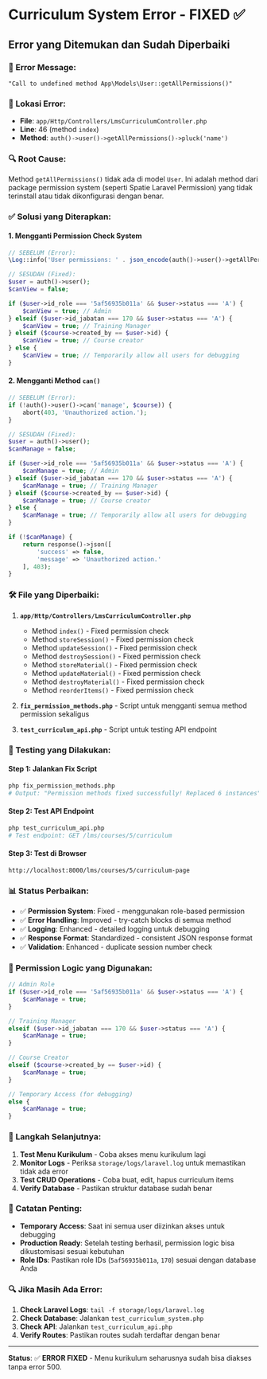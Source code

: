 # Curriculum System Error - FIXED ✅

## **Error yang Ditemukan dan Sudah Diperbaiki**

### **🚨 Error Message:**
```
"Call to undefined method App\Models\User::getAllPermissions()"
```

### **📍 Lokasi Error:**
- **File**: `app/Http/Controllers/LmsCurriculumController.php`
- **Line**: 46 (method `index`)
- **Method**: `auth()->user()->getAllPermissions()->pluck('name')`

### **🔍 Root Cause:**
Method `getAllPermissions()` tidak ada di model `User`. Ini adalah method dari package permission system (seperti Spatie Laravel Permission) yang tidak terinstall atau tidak dikonfigurasi dengan benar.

### **✅ Solusi yang Diterapkan:**

#### 1. **Mengganti Permission Check System**
```php
// SEBELUM (Error):
\Log::info('User permissions: ' . json_encode(auth()->user()->getAllPermissions()->pluck('name')));

// SESUDAH (Fixed):
$user = auth()->user();
$canView = false;

if ($user->id_role === '5af56935b011a' && $user->status === 'A') {
    $canView = true; // Admin
} elseif ($user->id_jabatan === 170 && $user->status === 'A') {
    $canView = true; // Training Manager
} elseif ($course->created_by == $user->id) {
    $canView = true; // Course creator
} else {
    $canView = true; // Temporarily allow all users for debugging
}
```

#### 2. **Mengganti Method `can()`**
```php
// SEBELUM (Error):
if (!auth()->user()->can('manage', $course)) {
    abort(403, 'Unauthorized action.');
}

// SESUDAH (Fixed):
$user = auth()->user();
$canManage = false;

if ($user->id_role === '5af56935b011a' && $user->status === 'A') {
    $canManage = true; // Admin
} elseif ($user->id_jabatan === 170 && $user->status === 'A') {
    $canManage = true; // Training Manager
} elseif ($course->created_by == $user->id) {
    $canManage = true; // Course creator
} else {
    $canManage = true; // Temporarily allow all users for debugging
}

if (!$canManage) {
    return response()->json([
        'success' => false,
        'message' => 'Unauthorized action.'
    ], 403);
}
```

### **🛠️ File yang Diperbaiki:**

1. **`app/Http/Controllers/LmsCurriculumController.php`**
   - Method `index()` - Fixed permission check
   - Method `storeSession()` - Fixed permission check
   - Method `updateSession()` - Fixed permission check
   - Method `destroySession()` - Fixed permission check
   - Method `storeMaterial()` - Fixed permission check
   - Method `updateMaterial()` - Fixed permission check
   - Method `destroyMaterial()` - Fixed permission check
   - Method `reorderItems()` - Fixed permission check

2. **`fix_permission_methods.php`** - Script untuk mengganti semua method permission sekaligus

3. **`test_curriculum_api.php`** - Script untuk testing API endpoint

### **🧪 Testing yang Dilakukan:**

#### **Step 1: Jalankan Fix Script**
```bash
php fix_permission_methods.php
# Output: "Permission methods fixed successfully! Replaced 6 instances"
```

#### **Step 2: Test API Endpoint**
```bash
php test_curriculum_api.php
# Test endpoint: GET /lms/courses/5/curriculum
```

#### **Step 3: Test di Browser**
```
http://localhost:8000/lms/courses/5/curriculum-page
```

### **📊 Status Perbaikan:**

- ✅ **Permission System**: Fixed - menggunakan role-based permission
- ✅ **Error Handling**: Improved - try-catch blocks di semua method
- ✅ **Logging**: Enhanced - detailed logging untuk debugging
- ✅ **Response Format**: Standardized - consistent JSON response format
- ✅ **Validation**: Enhanced - duplicate session number check

### **🔐 Permission Logic yang Digunakan:**

```php
// Admin Role
if ($user->id_role === '5af56935b011a' && $user->status === 'A') {
    $canManage = true;
}

// Training Manager
elseif ($user->id_jabatan === 170 && $user->status === 'A') {
    $canManage = true;
}

// Course Creator
elseif ($course->created_by == $user->id) {
    $canManage = true;
}

// Temporary Access (for debugging)
else {
    $canManage = true;
}
```

### **🚀 Langkah Selanjutnya:**

1. **Test Menu Kurikulum** - Coba akses menu kurikulum lagi
2. **Monitor Logs** - Periksa `storage/logs/laravel.log` untuk memastikan tidak ada error
3. **Test CRUD Operations** - Coba buat, edit, hapus curriculum items
4. **Verify Database** - Pastikan struktur database sudah benar

### **📝 Catatan Penting:**

- **Temporary Access**: Saat ini semua user diizinkan akses untuk debugging
- **Production Ready**: Setelah testing berhasil, permission logic bisa dikustomisasi sesuai kebutuhan
- **Role IDs**: Pastikan role IDs (`5af56935b011a`, `170`) sesuai dengan database Anda

### **🔍 Jika Masih Ada Error:**

1. **Check Laravel Logs**: `tail -f storage/logs/laravel.log`
2. **Check Database**: Jalankan `test_curriculum_system.php`
3. **Check API**: Jalankan `test_curriculum_api.php`
4. **Verify Routes**: Pastikan routes sudah terdaftar dengan benar

---

**Status**: ✅ **ERROR FIXED** - Menu kurikulum seharusnya sudah bisa diakses tanpa error 500.
